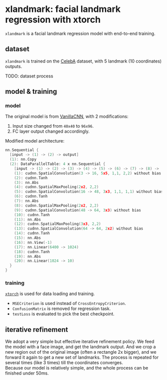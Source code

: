 # xlandmark: facial landmark regression with xtorch
`xlandmark` is a facial landmark regression model with end-to-end training.  

## dataset
`xlandmark` is trained on the [CelebA](http://mmlab.ie.cuhk.edu.hk/projects/CelebA.html) dataset, with 5 landmark (10 coordinates) outputs.  

TODO: dataset process

## model & training
### model
The original model is from [VanillaCNN](https://github.com/ishay2b/VanillaCNN), with 2 modifications:  
1. Input size changed from `40x40` to `96x96`.  
2. FC layer output changed accordingly.  

Modified model architecture:
```c
nn.Sequential {
  [input -> (1) -> (2) -> output]
  (1): nn.Copy
  (2): DataParallelTable: 4 x nn.Sequential {
    [input -> (1) -> (2) -> (3) -> (4) -> (5) -> (6) -> (7) -> (8) -> (9) -> (10) -> (11) -> (12) -> (13) -> (14) -> (15) -> (16) -> (17) -> (18) -> (19) -> (20) -> output]
    (1): cudnn.SpatialConvolution(3 -> 16, 5x5, 1,1, 2,2) without bias
    (2): cudnn.Tanh
    (3): nn.Abs
    (4): cudnn.SpatialMaxPooling(2x2, 2,2)
    (5): cudnn.SpatialConvolution(16 -> 48, 3x3, 1,1, 1,1) without bias
    (6): cudnn.Tanh
    (7): nn.Abs
    (8): cudnn.SpatialMaxPooling(2x2, 2,2)
    (9): cudnn.SpatialConvolution(48 -> 64, 3x3) without bias
    (10): cudnn.Tanh
    (11): nn.Abs
    (12): cudnn.SpatialMaxPooling(3x3, 2,2)
    (13): cudnn.SpatialConvolution(64 -> 64, 2x2) without bias
    (14): cudnn.Tanh
    (15): nn.Abs
    (16): nn.View(-1)
    (17): nn.Linear(6400 -> 1024)
    (18): cudnn.Tanh
    (19): nn.Abs
    (20): nn.Linear(1024 -> 10)
  }
}

```

### training
[`xtorch`](https://github.com/kuangliu/xtorch) is used for data loading and training.  
- `MSECriterion` is used instead of `CrossEntropyCriterion`.
- `ConfusionMatrix` is removed for regression task.
- `testLoss` is evaluated to pick the best checkpoint.

## iterative refinement
We adopt a very simple but effective iterative refinement policy. We feed the
model with a face image, and get the landmark output. And we crop a new region out
of the original image (often a rectangle 2x bigger), and we forward it again to
get a new set of landmarks. The process is repeated for several times (like 3 times)
till the coordinates converges.  
Because our model is relatively simple, and the whole process can be finished under 50ms.
